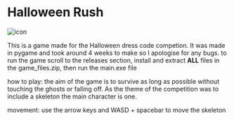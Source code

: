 # Halloween Rush

![icon](https://github.com/SharpRhyme/Halloween_rush/assets/80585261/db98030d-4c35-46fa-8a7c-11be56c9e257)

This is a game made for the Halloween dress code competion.
It was made in pygame and took around 4 weeks to make so I
apologise for any bugs. to run the game scroll to the releases
section, install and extract **ALL** files in the game_files.zip, then
run the main.exe file

how to play:
the aim of the game is to survive as long as possible without
touching the ghosts or falling off. As the theme of the competition 
was to include a skeleton the main character is one.

movement:
use the arrow keys and WASD + spacebar to move the skeleton